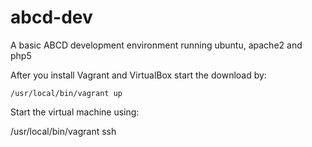 # abcd-dev
A basic ABCD development environment running ubuntu, apache2 and php5

After you install Vagrant and VirtualBox start the download by:

    /usr/local/bin/vagrant up

Start the virtual machine using:

   /usr/local/bin/vagrant ssh

